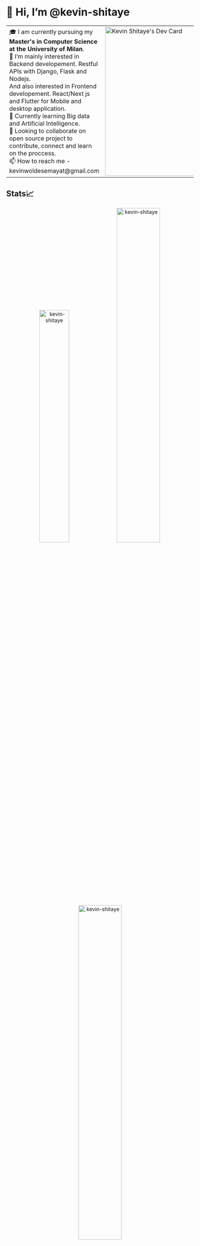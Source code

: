 # 👋 Hi, I’m @kevin-shitaye


<table>
<tr>
  <td valign="center">
    🎓 I am currently pursuing my <b>Master's in Computer Science at the University of Milan</b>. <br>
    👀 I’m  mainly interested in Backend developement. Restful APIs with Django, Flask and Nodejs. <br>
    And also interested in Frontend developement. React/Next js and Flutter for Mobile and desktop application. <br>
    🌱 Currently learning Big data and Artificial Intelligence. <br>
    🎯 Looking to collaborate on open source project to contribute, connect and learn on the proccess. <br>
    📫 How to reach me
    - kevinwoldesemayat@gmail.com
<td >
<a href="https://app.daily.dev/kevin_shitaye"><img src="https://api.daily.dev/devcards/554faf597f87427599d8e45626058158.png?r=jqp" width="400" alt="Kevin Shitaye's Dev Card"/></a>
</td>

</tr>
</table>

## Stats📈
<p align="center">
<img width="40%" src="https://github-readme-stats.vercel.app/api/top-langs?username=kevin-shitaye&show_icons=true&theme=dracula&title_color=ff8000&text_color=ffffff&bg_color=6a6a6a&locale=en&layout=compact&hide_border=true" alt="kevin-shitaye" /> 
<img width="48%" src="https://github-readme-stats.vercel.app/api?username=kevin-shitaye&show_icons=true&theme=dracula&title_color=ff8000&text_color=ffffff&bg_color=6a6a6a&locale=en&hide_border=true" alt="kevin-shitaye" />
<img width="48%" src="https://github-readme-streak-stats.herokuapp.com/?user=kevin-shitaye&theme=highcontrast&hide_border=true" alt="kevin-shitaye" />
</p>

![GitHub Activity Graph](https://activity-graph.herokuapp.com/graph?username=kevin-shitaye&theme=dracula&hide_border=true)
https://img.shields.io/github/pipenv/locked/python-version/kevin-shitaye/python-logo
<!---
kevin-shitaye/kevin-shitaye is a ✨ special ✨ repository because its `README.md` (this file) appears on your GitHub profile.
You can click the Preview link to take a look at your changes.
--->
